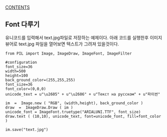 [CONTENTS](README.md)
## Font 다루기
유니코드를 입력해서 text.jpg파일로 저장하는 예제이다. 아래 코드를 실행한후 이미지 뷰어로 text.jpg 파일을 열어보면 텍스트가 그려져 있을것이다.

```
from PIL import Image, ImageDraw, ImageFont, ImageFilter

#configuration
font_size=36
width=500
height=100
back_ground_color=(255,255,255)
font_size=36
font_color=(0,0,0)
unicode_text = u"\u2605" + u"\u2606" + u"Текст на русском" + u"파이썬"

im  =  Image.new ( "RGB", (width,height), back_ground_color )
draw  =  ImageDraw.Draw ( im )
unicode_font = ImageFont.truetype("ARIALUNI.TTF", font_size)
draw.text ( (10,10), unicode_text, font=unicode_font, fill=font_color )

im.save("text.jpg")
```